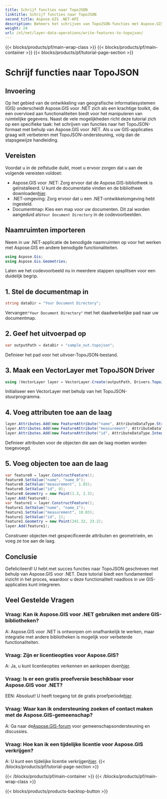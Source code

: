 ```yaml
---
title: Schrijf functies naar TopoJSON
linktitle: Schrijf functies naar TopoJSON
second_title: Aspose.GIS .NET-API
description: Beheers het schrijven van TopoJSON-functies met Aspose.GIS voor .NET. Volg onze stap-voor-stap handleiding. Verbeter uw GIS-toepassingen.
weight: 24
url: /nl/net/layer-data-operations/write-features-to-topojson/
---
```


{{< blocks/products/pf/main-wrap-class >}}
{{< blocks/products/pf/main-container >}}
{{< blocks/products/pf/tutorial-page-section >}}

# Schrijf functies naar TopoJSON

## Invoering
Op het gebied van de ontwikkeling van geografische informatiesystemen (GIS) onderscheidt Aspose.GIS voor .NET zich als een krachtige toolkit, die een overvloed aan functionaliteiten biedt voor het manipuleren van ruimtelijke gegevens. Naast de vele mogelijkheden richt deze tutorial zich op een specifieke taak: het schrijven van functies naar het TopoJSON-formaat met behulp van Aspose.GIS voor .NET. Als u uw GIS-applicaties graag wilt verbeteren met TopoJSON-ondersteuning, volg dan de stapsgewijze handleiding.
## Vereisten
Voordat u in de zelfstudie duikt, moet u ervoor zorgen dat u aan de volgende vereisten voldoet:
-  Aspose.GIS voor .NET: Zorg ervoor dat de Aspose.GIS-bibliotheek is geïnstalleerd. U kunt de documentatie vinden en de bibliotheek downloaden[hier](https://reference.aspose.com/gis/net/).
- .NET-omgeving: Zorg ervoor dat u een .NET-ontwikkelomgeving hebt ingesteld.
-  Documentmap: Kies een map voor uw documenten. Dit zal worden aangeduid als`Your Document Directory` in de codevoorbeelden.
## Naamruimten importeren
Neem in uw .NET-applicatie de benodigde naamruimten op voor het werken met Aspose.GIS en andere benodigde functionaliteiten.
```csharp
using Aspose.Gis;
using Aspose.Gis.Geometries;
```
Laten we het codevoorbeeld nu in meerdere stappen opsplitsen voor een duidelijk begrip.
## 1. Stel de documentmap in
```csharp
string dataDir = "Your Document Directory";
```
 Vervangen`"Your Document Directory"` met het daadwerkelijke pad naar uw documentmap.
## 2. Geef het uitvoerpad op
```csharp
var outputPath = dataDir + "sample_out.topojson";
```
Definieer het pad voor het uitvoer-TopoJSON-bestand.
## 3. Maak een VectorLayer met TopoJSON Driver
```csharp
using (VectorLayer layer = VectorLayer.Create(outputPath, Drivers.TopoJson))
```
Initialiseer een VectorLayer met behulp van het TopoJSON-stuurprogramma.
## 4. Voeg attributen toe aan de laag
```csharp
layer.Attributes.Add(new FeatureAttribute("name", AttributeDataType.String));
layer.Attributes.Add(new FeatureAttribute("measurement", AttributeDataType.Double));
layer.Attributes.Add(new FeatureAttribute("id", AttributeDataType.Integer));
```
Definieer attributen voor de objecten die aan de laag moeten worden toegevoegd.
## 5. Voeg objecten toe aan de laag
```csharp
var feature0 = layer.ConstructFeature();
feature0.SetValue("name", "name_0");
feature0.SetValue("measurement", 1.03);
feature0.SetValue("id", 0);
feature0.Geometry = new Point(1.3, 2.3);
layer.Add(feature0);
var feature1 = layer.ConstructFeature();
feature1.SetValue("name", "name_1");
feature1.SetValue("measurement", 10.03);
feature1.SetValue("id", 1);
feature1.Geometry = new Point(241.32, 23.2);
layer.Add(feature1);
```
Construeer objecten met gespecificeerde attributen en geometrieën, en voeg ze toe aan de laag.
## Conclusie
Gefeliciteerd! U hebt met succes functies naar TopoJSON geschreven met behulp van Aspose.GIS voor .NET. Deze tutorial biedt een fundamenteel inzicht in het proces, waardoor u deze functionaliteit naadloos in uw GIS-applicaties kunt integreren.
## Veel Gestelde Vragen
### Vraag: Kan ik Aspose.GIS voor .NET gebruiken met andere GIS-bibliotheken?
A: Aspose.GIS voor .NET is ontworpen om onafhankelijk te werken, maar integratie met andere bibliotheken is mogelijk voor verbeterde functionaliteiten.
### Vraag: Zijn er licentieopties voor Aspose.GIS?
 A: Ja, u kunt licentieopties verkennen en aankopen doen[hier](https://purchase.aspose.com/buy).
### Vraag: Is er een gratis proefversie beschikbaar voor Aspose.GIS voor .NET?
 EEN: Absoluut! U heeft toegang tot de gratis proefperiode[hier](https://releases.aspose.com/).
### Vraag: Waar kan ik ondersteuning zoeken of contact maken met de Aspose.GIS-gemeenschap?
 A: Ga naar de[Aspose.GIS-forum](https://forum.aspose.com/c/gis/33) voor gemeenschapsondersteuning en discussies.
### Vraag: Hoe kan ik een tijdelijke licentie voor Aspose.GIS verkrijgen?
 A: U kunt een tijdelijke licentie verkrijgen[hier](https://purchase.aspose.com/temporary-license/).
{{< /blocks/products/pf/tutorial-page-section >}}

{{< /blocks/products/pf/main-container >}}
{{< /blocks/products/pf/main-wrap-class >}}

{{< blocks/products/products-backtop-button >}}
